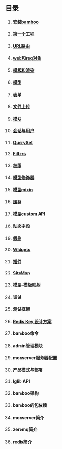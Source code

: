 ## 目录

1. #### [安装bamboo](安装bamboo.md)

1. #### [第一个工程](第一个工程.md)

1. #### [URL路由](URL路由.md)

1. #### [web和req对象](web和req对象.md)

1. #### [模板和渲染](模板和渲染.md)

1. #### [模型](模型.md)

1. #### [表单](表单.md)

1. #### [文件上传](文件上传.md)

1. #### [模块](模块.md)

1. #### [会话与用户](会话与用户.md)

1. #### [QuerySet](QuerySet.md)

1. #### [Filters](Filters.md)

1. #### [权限](权限.md)

1. #### [模型修饰器](模型修饰器.md)

1. #### [模型mixin](模型mixin.md)

1. #### [缓存](缓存.md)

1. #### [模型custom API](模型customAPI.md)

1. #### [动态字段](动态字段.md)

1. #### [假删](假删.md)

1. #### [Widgets](Widgets.md)

1. #### [插件](插件.md)

1. #### [SiteMap](SiteMap.md)

1. #### 模型-模板映射

1. #### 调试

1. #### 测试框架

1. #### [Redis Key 设计方案](RedisKey设计方案.md)

1. #### bamboo命令

1. #### admin管理模块

1. #### monserver服务器配置

1. #### 产品模式与部署

1. #### lglib API

1. #### bamboo架构

1. #### bamboo的包依赖

1. #### monserver简介

1. #### zeromq简介

1. #### redis简介




